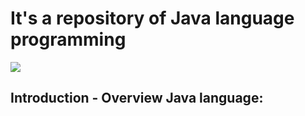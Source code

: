 # It's a repository of Java language programming
<img src="https://cryptoid.com.br/wp-content/uploads/2017/03/java_capa-1440x564_c.jpg"/>

## Introduction - Overview Java language:
